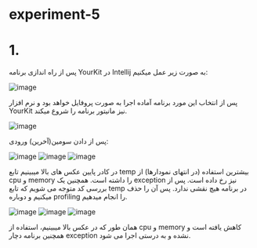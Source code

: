 # experiment-5
# 1.

پس از راه اندازی برنامه YourKit در Intellij به صورت زیر عمل میکنیم:

![image](https://github.com/Sharif-Software-Engineering-Lab-14022/experiment-5/assets/62210678/08ef750c-d23e-4252-b51d-099d19faa1cb)

پس از انتخاب این مورد برنامه آماده اجرا به صورت پروفایل خواهد بود و نرم افزار YourKit نیز مانیتور برنامه را شروع میکند. 

![image](https://github.com/Sharif-Software-Engineering-Lab-14022/experiment-5/assets/62210678/e819d143-7bb4-4a1d-9227-2cdbff802320)

پس از دادن سومین(آخرین) ورودی:

![image](https://github.com/Sharif-Software-Engineering-Lab-14022/experiment-5/assets/62210678/503b9116-7cad-48f9-846e-46b1d0332ba7)
![image](https://github.com/Sharif-Software-Engineering-Lab-14022/experiment-5/assets/62210678/1ef1b8c0-7a71-4e72-bf23-41dd5fe280bf)
![image](https://github.com/Sharif-Software-Engineering-Lab-14022/experiment-5/assets/62210678/e0153718-52e9-4643-9383-26b97924d4d8)


در کادر پایین عکس های بالا میبینیم تابع temp بیشترین استفاده (در انتهای نمودارها) از cpu و memory را داشته است. همچنین یک exception نیز رخ داده است.
پس از بررسی کد متوجه می شویم که تابع temp در برنامه هیچ نقشی ندارد. پس آن را حذف میکنیم و دوباره profiling را انجام میدهیم.

![image](https://github.com/Sharif-Software-Engineering-Lab-14022/experiment-5/assets/62210678/57c889fb-dda6-4fc4-b427-278d196ff902)
![image](https://github.com/Sharif-Software-Engineering-Lab-14022/experiment-5/assets/62210678/6e718f3e-7470-4c33-a181-a0f2482d19d0)
![image](https://github.com/Sharif-Software-Engineering-Lab-14022/experiment-5/assets/62210678/636c3f7a-8339-4f00-98ca-6a208ea067bf)

همان طور که در عکس بالا میبینیم، استفاده از cpu و memory کاهش یافته است و همچنین برنامه دچار exception نشده و به درستی اجرا می شود.
